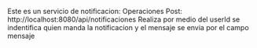 Este es un servicio de notificacion:
Operaciones 
Post:
http://localhost:8080/api/notificaciones
Realiza por medio del userId se indentifica quien manda la notificacion y el mensaje se envia por el campo mensaje 
